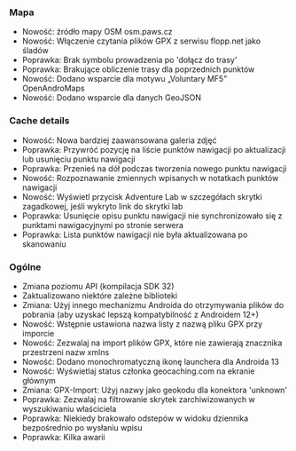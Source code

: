 ### Mapa
- Nowość: źródło mapy OSM osm.paws.cz
- Nowość: Włączenie czytania plików GPX z serwisu flopp.net jako śladów
- Poprawka: Brak symbolu prowadzenia po 'dołącz do trasy'
- Poprawka: Brakujące obliczenie trasy dla poprzednich punktów
- Nowość: Dodano wsparcie dla motywu „Voluntary MF5” OpenAndroMaps
- Nowość: Dodano wsparcie dla danych GeoJSON

### Cache details
- Nowość: Nowa bardziej zaawansowana galeria zdjęć
- Poprawka: Przywróć pozycję na liście punktów nawigacji po aktualizacji lub usunięciu punktu nawigacji
- Poprawka: Przenieś na dół podczas tworzenia nowego punktu nawigacji
- Nowość: Rozpoznawanie zmiennych wpisanych w notatkach punktów nawigacji
- Nowość: Wyświetl przycisk Adventure Lab w szczegółach skrytki zagadkowej, jeśli wykryto link do skrytki lab
- Poprawka: Usunięcie opisu punktu nawigacji nie synchronizowało się z punktami nawigacyjnymi po stronie serwera
- Poprawka: Lista punktów nawigacji nie była aktualizowana po skanowaniu

### Ogólne
- Zmiana poziomu API (kompilacja SDK 32)
- Zaktualizowano niektóre zależne biblioteki
- Zmiana: Użyj innego mechanizmu Androida do otrzymywania plików do pobrania (aby uzyskać lepszą kompatybilność z Androidem 12+)
- Nowość: Wstępnie ustawiona nazwa listy z nazwą pliku GPX przy imporcie
- Nowość: Zezwalaj na import plików GPX, które nie zawierają znacznika przestrzeni nazw xmlns
- Nowość: Dodano monochromatyczną ikonę launchera dla Androida 13
- Nowość: Wyświetlaj status członka geocaching.com na ekranie głównym
- Zmiana: GPX-Import: Użyj nazwy jako geokodu dla konektora 'unknown'
- Poprawka: Zezwalaj na filtrowanie skrytek zarchiwizowanych w wyszukiwaniu właściciela
- Poprawka: Niekiedy brakowało odstepów w widoku dziennika bezpośrednio po wysłaniu wpisu
- Poprawka: Kilka awarii
